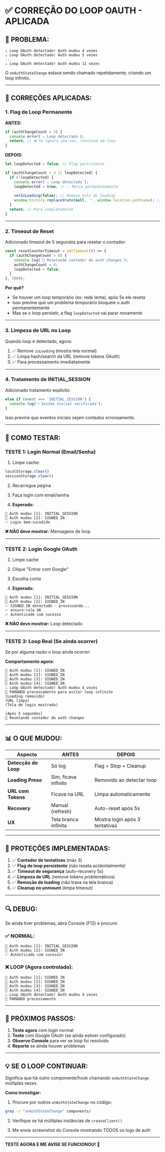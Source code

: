# ✅ **CORREÇÃO DO LOOP OAUTH - APLICADA**

## 🐛 **PROBLEMA:**

```
⚠️ Loop OAuth detectado! Auth mudou 4 vezes
⚠️ Loop OAuth detectado! Auth mudou 5 vezes
...
⚠️ Loop OAuth detectado! Auth mudou 11 vezes
```

O `onAuthStateChange` estava sendo chamado repetidamente, criando um loop infinito.

---

## 🔧 **CORREÇÕES APLICADAS:**

### **1. Flag de Loop Permanente**

**ANTES:**
```typescript
if (authChangeCount > 3) {
  console.error(`⚠️ Loop detectado`);
  return; // ❌ Só ignora uma vez, continua em loop
}
```

**DEPOIS:**
```typescript
let loopDetected = false; // Flag persistente

if (authChangeCount > 3 || loopDetected) {
  if (!loopDetected) {
    console.error(`⚠️ Loop detectado`);
    loopDetected = true; // ✅ Marca permanentemente
    
    setIsLoading(false); // Remove tela de loading
    window.history.replaceState(null, '', window.location.pathname); // Limpa URL
  }
  return; // Para completamente
}
```

---

### **2. Timeout de Reset**

Adicionado timeout de 5 segundos para resetar o contador:

```typescript
const resetCounterTimeout = setTimeout(() => {
  if (authChangeCount > 0) {
    console.log(`🔄 Resetando contador de auth changes`);
    authChangeCount = 0;
    loopDetected = false;
  }
}, 5000);
```

**Por quê?**
- Se houver um loop temporário (ex: rede lenta), após 5s ele reseta
- Isso previne que um problema temporário bloqueie o auth permanentemente
- Mas se o loop persistir, a flag `loopDetected` vai parar novamente

---

### **3. Limpeza de URL no Loop**

Quando loop é detectado, agora:

1. ✅ Remove `isLoading` (mostra tela normal)
2. ✅ Limpa hash/search da URL (remove tokens OAuth)
3. ✅ Para processamento imediatamente

---

### **4. Tratamento de INITIAL_SESSION**

Adicionado tratamento explícito:

```typescript
else if (event === 'INITIAL_SESSION') {
  console.log('ℹ️ Sessão inicial verificada');
}
```

Isso previne que eventos iniciais sejam contados erroneamente.

---

## 🧪 **COMO TESTAR:**

### **TESTE 1: Login Normal (Email/Senha)**

1. Limpe cache:
```javascript
localStorage.clear()
sessionStorage.clear()
```

2. Recarregue página

3. Faça login com email/senha

4. **Esperado:**
```
🔐 Auth mudou [1]: INITIAL_SESSION
🔐 Auth mudou [2]: SIGNED_IN
✅ Login bem-sucedido
```

**❌ NÃO deve mostrar:** Mensagens de loop

---

### **TESTE 2: Login Google OAuth**

1. Limpe cache

2. Clique "Entrar com Google"

3. Escolha conta

4. **Esperado:**
```
🔐 Auth mudou [1]: INITIAL_SESSION
🔐 Auth mudou [2]: SIGNED_IN
✅ SIGNED_IN detectado - processando...
✅ ensure-role OK
✅ Autenticado com sucesso
```

**❌ NÃO deve mostrar:** Loop detectado

---

### **TESTE 3: Loop Real (Se ainda ocorrer)**

Se por alguma razão o loop ainda ocorrer:

**Comportamento agora:**
```
🔐 Auth mudou [1]: SIGNED_IN
🔐 Auth mudou [2]: SIGNED_IN
🔐 Auth mudou [3]: SIGNED_IN
🔐 Auth mudou [4]: SIGNED_IN
⚠️ Loop OAuth detectado! Auth mudou 4 vezes
🛑 PARANDO processamento para evitar loop infinito
(Loading removido)
(URL limpa)
(Tela de login mostrada)

[Após 5 segundos]
🔄 Resetando contador de auth changes
```

---

## 📊 **O QUE MUDOU:**

| Aspecto | ANTES | DEPOIS |
|---------|-------|--------|
| **Detecção de Loop** | Só log | Flag + Stop + Cleanup |
| **Loading Preso** | Sim, ficava infinito | Removido ao detectar loop |
| **URL com Tokens** | Ficava na URL | Limpa automaticamente |
| **Recovery** | Manual (refresh) | Auto-reset após 5s |
| **UX** | Tela branca infinita | Mostra login após 3 tentativas |

---

## 🎯 **PROTEÇÕES IMPLEMENTADAS:**

1. ✅ **Contador de tentativas** (máx 3)
2. ✅ **Flag de loop persistente** (não reseta acidentalmente)
3. ✅ **Timeout de segurança** (auto-recovery 5s)
4. ✅ **Limpeza de URL** (remove tokens problemáticos)
5. ✅ **Remoção de loading** (não trava na tela branca)
6. ✅ **Cleanup no unmount** (limpa timeout)

---

## 🔍 **DEBUG:**

Se ainda tiver problemas, abra Console (F12) e procure:

### **✅ NORMAL:**
```
🔐 Auth mudou [1]: INITIAL_SESSION
🔐 Auth mudou [2]: SIGNED_IN
✅ Autenticado com sucesso!
```

### **❌ LOOP (Agora controlado):**
```
🔐 Auth mudou [1]: SIGNED_IN
🔐 Auth mudou [2]: SIGNED_IN
🔐 Auth mudou [3]: SIGNED_IN
🔐 Auth mudou [4]: SIGNED_IN
⚠️ Loop OAuth detectado! Auth mudou 4 vezes
🛑 PARANDO processamento
```

---

## 📝 **PRÓXIMOS PASSOS:**

1. **Teste agora** com login normal
2. **Teste** com Google OAuth (se ainda estiver configurado)
3. **Observe Console** para ver se loop foi resolvido
4. **Reporte** se ainda houver problemas

---

## 💡 **SE O LOOP CONTINUAR:**

Significa que há outro componente/hook chamando `onAuthStateChange` múltiplas vezes.

**Como investigar:**

1. Procure por outros `onAuthStateChange` no código:
```bash
grep -r "onAuthStateChange" components/
```

2. Verifique se há múltiplas instâncias de `createClient()`

3. Me envie screenshot do Console mostrando TODOS os logs de auth

---

**TESTE AGORA E ME AVISE SE FUNCIONOU!** 🚀
